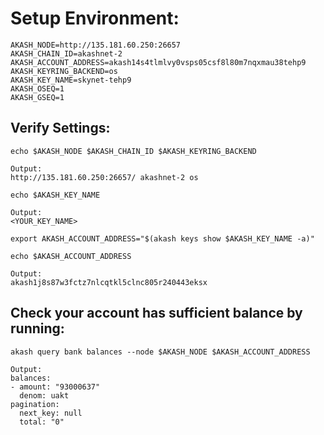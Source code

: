 # Setup Environment:
```
AKASH_NODE=http://135.181.60.250:26657
AKASH_CHAIN_ID=akashnet-2
AKASH_ACCOUNT_ADDRESS=akash14s4tlmlvy0vsps05csf8l80m7nqxmau38tehp9
AKASH_KEYRING_BACKEND=os
AKASH_KEY_NAME=skynet-tehp9
AKASH_OSEQ=1
AKASH_GSEQ=1
```
## Verify Settings:
```
echo $AKASH_NODE $AKASH_CHAIN_ID $AKASH_KEYRING_BACKEND
```
```
Output:
http://135.181.60.250:26657/ akashnet-2 os
```
```
echo $AKASH_KEY_NAME
```
```
Output:
<YOUR_KEY_NAME>
```
```
export AKASH_ACCOUNT_ADDRESS="$(akash keys show $AKASH_KEY_NAME -a)"

echo $AKASH_ACCOUNT_ADDRESS

Output:
akash1j8s87w3fctz7nlcqtkl5clnc805r240443eksx
```

## Check your account has sufficient balance by running:
```
akash query bank balances --node $AKASH_NODE $AKASH_ACCOUNT_ADDRESS

Output:
balances:
- amount: "93000637"
  denom: uakt
pagination:
  next_key: null
  total: "0"
```
